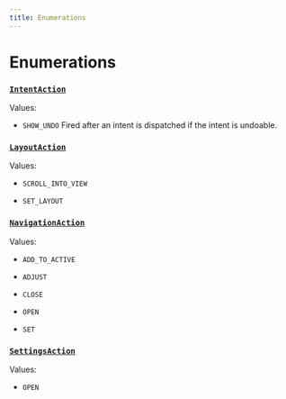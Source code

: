 ```yaml
---
title: Enumerations
---
```

# Enumerations
### [`IntentAction`](https://github.com/dxos/dxos/blob/ec4e715a1/packages/sdk/app-framework/src/plugins/IntentPlugin/provides.ts#L30)



Values:
- `SHOW_UNDO` Fired after an intent is dispatched if the intent is undoable.


### [`LayoutAction`](https://github.com/dxos/dxos/blob/ec4e715a1/packages/sdk/app-framework/src/plugins/common/layout.ts#L89)



Values:
- `SCROLL_INTO_VIEW` 

- `SET_LAYOUT` 


### [`NavigationAction`](https://github.com/dxos/dxos/blob/ec4e715a1/packages/sdk/app-framework/src/plugins/common/navigation.ts#L100)



Values:
- `ADD_TO_ACTIVE` 

- `ADJUST` 

- `CLOSE` 

- `OPEN` 

- `SET` 


### [`SettingsAction`](https://github.com/dxos/dxos/blob/ec4e715a1/packages/sdk/app-framework/src/plugins/common/settings.ts#L20)



Values:
- `OPEN` 


